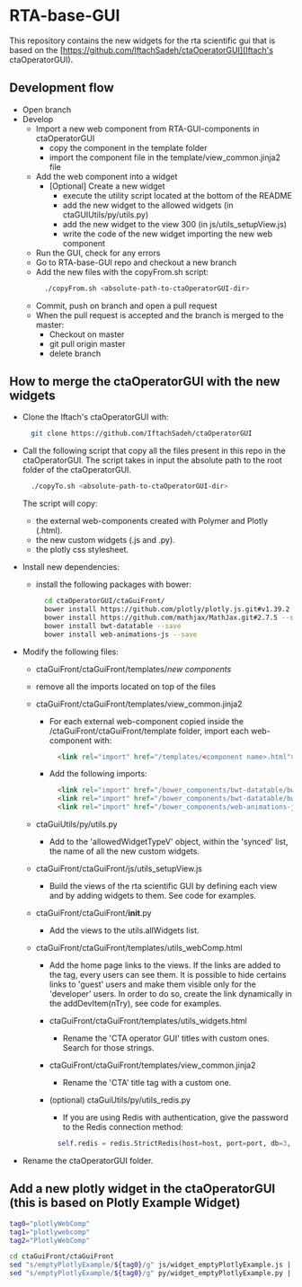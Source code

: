 # RTA-base-GUI

This repository contains the new widgets for the rta scientific gui that is based on the [https://github.com/IftachSadeh/ctaOperatorGUI](Iftach's ctaOperatorGUI).

## Development flow
* Open branch
* Develop
  * Import a new web component from RTA-GUI-components in ctaOperatorGUI
    * copy the component in the template folder
    * import the component file in the template/view_common.jinja2 file
  * Add the web component into a widget
    * [Optional] Create a new widget
      * execute the utility script located at the bottom of the README
      * add the new widget to the allowed widgets (in ctaGUIUtils/py/utils.py)
      * add the new widget to the view 300 (in js/utils_setupView.js)
      * write the code of the new widget importing the new web component
  * Run the GUI, check for any errors
  * Go to RTA-base-GUI repo and checkout a new branch
  * Add the new files with the copyFrom.sh script:
    ```bash
      ./copyFrom.sh <absolute-path-to-ctaOperatorGUI-dir>
    ```
  * Commit, push on branch and open a pull request
  * When the pull request is accepted and the branch is merged to the master:
    * Checkout on master
    * git pull origin master
    * delete branch

## How to merge the ctaOperatorGUI with the new widgets
- Clone the Iftach's ctaOperatorGUI with:
  ```bash
    git clone https://github.com/IftachSadeh/ctaOperatorGUI
  ```
- Call the following script that copy all the files present in this repo in the ctaOperatorGUI. The script takes in input the absolute path to the root folder of the ctaOperatorGUI.
  ```bash
    ./copyTo.sh <absolute-path-to-ctaOperatorGUI-dir>
  ```
  The script will copy:
  - the external web-components created with Polymer and Plotly (.html).
  - the new custom widgets (.js and .py).
  - the plotly css stylesheet.

- Install new dependencies:
  - install the following packages with bower:
    ```bash
      cd ctaOperatorGUI/ctaGuiFront/
      bower install https://github.com/plotly/plotly.js.git#v1.39.2 --save
      bower install https://github.com/mathjax/MathJax.git#2.7.5 --save
      bower install bwt-datatable --save
      bower install web-animations-js --save
    ```


- Modify the following files:
  -  ctaGuiFront/ctaGuiFront/templates/*new components*
    - remove all the imports located on top of the files

  - ctaGuiFront/ctaGuiFront/templates/view_common.jinja2
    - For each external web-component copied inside the /ctaGuiFront/ctaGuiFront/template folder, import each web-component with:
      ```html
        <link rel="import" href="/templates/<component name>.html">
      ```
    * Add the following imports:
      ```html
        <link rel="import" href="/bower_components/bwt-datatable/bwt-datatable.html">
        <link rel="import" href="/bower_components/bwt-datatable/bwt-datatable-card.html">
        <link rel="import" href="/bower_components/web-animations-js/web-animations-next.min.html">
      ```
  - ctaGuiUtils/py/utils.py
    - Add to the 'allowedWidgetTypeV' object, within the 'synced' list, the name of all the new custom widgets.

  - ctaGuiFront/ctaGuiFront/js/utils_setupView.js
    - Build the views of the rta scientific GUI by defining each view and by adding widgets to them. See code for examples.

  - ctaGuiFront/ctaGuiFront/__init__.py
    - Add the views to the utils.allWidgets list.

  - ctaGuiFront/ctaGuiFront/templates/utils_webComp.html
    - Add the home page links to the views. If the links are added to the <paper-listbox id="siteNavMenu"> tag, every users can see them. It is possible to hide certains links to 'guest' users and make them visible only for the 'developer' users. In order to do so, create the link dynamically in the addDevItem(nTry), see code for examples.

    - ctaGuiFront/ctaGuiFront/templates/utils_widgets.html
      - Rename the 'CTA operator GUI' titles with custom ones. Search for those strings.

    - ctaGuiFront/ctaGuiFront/templates/view_common.jinja2
      - Rename the 'CTA' title tag with a custom one.

    - (optional) ctaGuiUtils/py/utils_redis.py
      - If you are using Redis with authentication, give the password to the Redis connection method:
      ```python
        self.redis = redis.StrictRedis(host=host, port=port, db=3, password=redisPassword)
      ```

- Rename the ctaOperatorGUI folder.


## Add a new plotly widget in the ctaOperatorGUI (this is based on Plotly Example Widget)
```bash
tag0="plotlyWebComp"
tag1="plotlywebcomp"
tag2="PlotlyWebComp"

cd ctaGuiFront/ctaGuiFront
sed "s/emptyPlotlyExample/${tag0}/g" js/widget_emptyPlotlyExample.js | sed "s/emptyplotlyexample/${tag1}/g" | sed "s/EmptyPlotlyExample/${tag2}/g" > js/widget_${tag0}.js
sed "s/emptyPlotlyExample/${tag0}/g" py/widget_emptyPlotlyExample.py | sed "s/emptyplotlyexample/${tag1}/g" | sed "s/EmptyPlotlyExample/${tag2}/g" > py/widget_${tag0}.py
```
